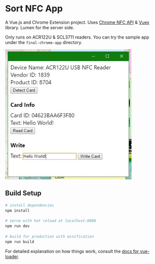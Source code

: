 # Sort NFC App

A Vue.js and Chrome Extension project. Uses [Chrome NFC API](https://github.com/GoogleChrome/chrome-nfc) & [Vuex](https://github.com/vuejs/vuex/) library. Lumen for the server side.

Only runs on ACR122U & SCL3711 readers. You can try the sample app under the `final-chrome-app` directory. 

<img src="https://raw.githubusercontent.com/neiljun-odiaz/vue-chrome-nfc/master/chrome-nfc-vue.JPG"/>


## Build Setup

``` bash
# install dependencies
npm install

# serve with hot reload at localhost:8080
npm run dev

# build for production with minification
npm run build
```

For detailed explanation on how things work, consult the [docs for vue-loader](http://vuejs.github.io/vue-loader).
